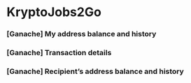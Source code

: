# KryptoJobs2Go #

### [Ganache] My address balance and history ###

### [Ganache] Transaction details ###

### [Ganache] Recipient’s address balance and history ###
